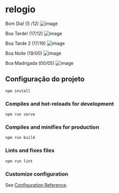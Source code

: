 # relogio
Bom Dia! (5 /12)  ![image](https://user-images.githubusercontent.com/80857935/119238680-dfe38480-bb11-11eb-989a-81ed53c97fa2.png)

Boa Tarde! (17/12)    ![image](https://user-images.githubusercontent.com/80857935/119238804-db6b9b80-bb12-11eb-9aa4-5193fec4a8e5.png)


Boa Tarde 2 (17/19)  ![image](https://user-images.githubusercontent.com/80857935/119235647-8b380d80-bb01-11eb-8662-7d36f2ef77c9.png)

Boa Noite  (19/00)  ![image](https://user-images.githubusercontent.com/80857935/119238746-757f1400-bb12-11eb-9373-cf0b66cc71f7.png)


Boa Madrigada (00/05)  ![image](https://user-images.githubusercontent.com/80857935/119235772-1dd8ac80-bb02-11eb-9cc8-eb586217267e.png)

## Configuração do projeto
```
npm install
```

### Compiles and hot-reloads for development
```
npm run serve
```

### Compiles and minifies for production
```
npm run build
```

### Lints and fixes files
```
npm run lint
```

### Customize configuration
See [Configuration Reference](https://cli.vuejs.org/config/).

